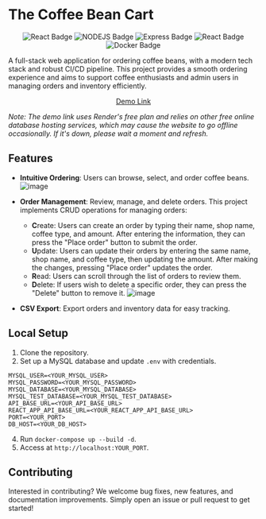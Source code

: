 # The Coffee Bean Cart

<p align="center">
  <img src="https://img.shields.io/badge/REACT->=18.3.1-lightgreen?style=for-the-badge" alt="React Badge" />
  <img src="https://img.shields.io/badge/NODEJS->=20.18.0-green?style=for-the-badge" alt="NODEJS Badge" />
  <img src="https://img.shields.io/badge/EXPRESS->=4.21.1-orange?style=for-the-badge" alt="Express Badge" />
  <img src="https://img.shields.io/badge/MYSQL-8.0.17-lightblue?style=for-the-badge" alt="React Badge" />
  <img src="https://img.shields.io/badge/DOCKER->=27.3.1-blue?style=for-the-badge" alt="Docker Badge" />
</p>
A full-stack web application for ordering coffee beans, with a modern tech stack and robust CI/CD pipeline. This project provides a smooth ordering experience and aims to support coffee enthusiasts and admin users in managing orders and inventory efficiently.

<p align="center">
  <a href="https://coffeebeancart.onrender.com/">Demo Link</a>
</p>

*Note: The demo link uses Render's free plan and relies on other free online database hosting services, which may cause the website to go offline occasionally. If it's down, please wait a moment and refresh.*

## Features

- **Intuitive Ordering**: Users can browse, select, and order coffee beans.  
  ![image](https://github.com/user-attachments/assets/02c1d619-c770-4430-9446-b3c62b586360)


- **Order Management**: Review, manage, and delete orders.
  This project implements CRUD operations for managing orders:
    - **C**reate: Users can create an order by typing their name, shop name, coffee type, and amount. After entering the information, they can press the "Place order" button to submit the order.
    - **U**pdate: Users can update their orders by entering the same name, shop name, and coffee type, then updating the amount. After making the changes, pressing "Place order" updates the order.
    - **R**ead: Users can scroll through the list of orders to review them.
    - **D**elete: If users wish to delete a specific order, they can press the "Delete" button to remove it.
  ![image](https://github.com/user-attachments/assets/d9613f23-3842-4a21-82da-9adade0ae3ac)

- **CSV Export**: Export orders and inventory data for easy tracking.


## Local Setup

1. Clone the repository.
2. Set up a MySQL database and update `.env` with credentials.
  ```
  MYSQL_USER=<YOUR_MYSQL_USER>
  MYSQL_PASSWORD=<YOUR_MYSQL_PASSWORD>
  MYSQL_DATABASE=<YOUR_MYSQL_DATABASE>
  MYSQL_TEST_DATABASE=<YOUR_MYSQL_TEST_DATABASE>
  API_BASE_URL=<YOUR_API_BASE_URL>
  REACT_APP_API_BASE_URL=<YOUR_REACT_APP_API_BASE_URL>
  PORT=<YOUR_PORT>
  DB_HOST=<YOUR_DB_HOST>
  ```
4. Run `docker-compose up --build -d`.
5. Access at `http://localhost:YOUR_PORT`.

## Contributing

Interested in contributing? We welcome bug fixes, new features, and documentation improvements. Simply open an issue or pull request to get started!
